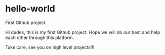 # hello-world
First Github project

Hi dudes, this is my first Github project. 
Hope we will do our best and help each other through this platform.

Take care, see you on high level projects!!!
